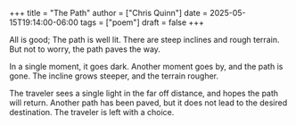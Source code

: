 +++
title = "The Path"
author = ["Chris Quinn"]
date = 2025-05-15T19:14:00-06:00
tags = ["poem"]
draft = false
+++

All is good; The path is well lit. There are steep inclines and rough terrain. But not to worry, the
path paves the way.

In a single moment, it goes dark. Another moment goes by, and the path is gone. The incline grows
steeper, and the terrain rougher.

The traveler sees a single light in the far off distance, and hopes the path will return. Another
path has been paved, but it does not lead to the desired destination. The traveler is left with a
choice.
